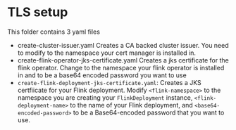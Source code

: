 # TLS setup

This folder contains 3 yaml files

- create-cluster-issuer.yaml Creates a CA backed cluster issuer. You need to modify <cert-manager-namespace> to the namespace your cert manager is installed in.
- create-flink-operator-jks-certificate.yaml Creates a jks certificate for the flink operator. Change <flink-operator-namespace> to the namespace your flink operator is installed in and <Base64 encoded password> to be a base64 encoded password you want to use
- `create-flink-deployment-jks-certificate.yaml`: Creates a JKS certfiicate for your Flink deployment. Modify `<flink-namespace>` to the namespace you are creating your `FlinkDeployment` instance, `<flink-deployment-name>` to the name of your Flink deployment, and `<base64-encoded-password>` to be a Base64-encoded password that you want to use.